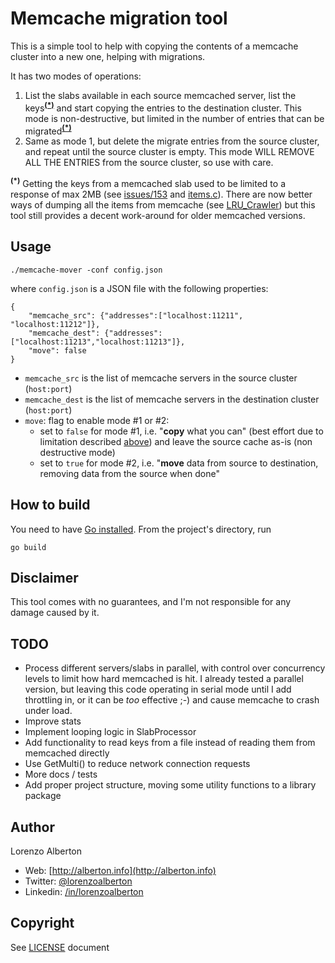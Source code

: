 Memcache migration tool
=======================

This is a simple tool to help with copying the contents of a memcache cluster into a new one, helping with migrations.


It has two modes of operations:

1. List the slabs available in each source memcached server, list the keys<b><sup id="a1">[(\*)](#f1)</sup></b> and start copying the entries to the destination cluster.  This mode is non-destructive, but limited in the number of entries that can be migrated<b><sup id="a1">[(\*)](#f1)</sup></b>
2. Same as mode 1, but delete the migrate entries from the source cluster, and repeat until the source cluster is empty.  This mode WILL REMOVE ALL THE ENTRIES from the source cluster, so use with care.

<b id="f1"><sup>(\*)</sup></b> Getting the keys from a memcached slab used to be limited to a response of max 2MB (see [issues/153](https://github.com/memcached/memcached/issues/153) and [items.c](https://github.com/memcached/memcached/blob/1174994a6cb977785fdf38aea915d23c1cfb5a56/items.c#L563)). There are now better ways of dumping all the items from memcache (see [LRU_Crawler](https://github.com/memcached/memcached/blob/master/doc/protocol.txt)) but this tool still provides a decent work-around for older memcached versions.

Usage
-----

    ./memcache-mover -conf config.json

where `config.json` is a JSON file with the following properties:

    {
    	"memcache_src": {"addresses":["localhost:11211", "localhost:11212"]},
    	"memcache_dest": {"addresses":["localhost:11213","localhost:11213"]},
    	"move": false
    }

* `memcache_src` is the list of memcache servers in the source cluster (`host:port`)
* `memcache_dest` is the list of memcache servers in the destination cluster (`host:port`)
* `move`: flag to enable mode #1 or #2:
   * set to `false` for mode #1, i.e. "**copy** what you can" (best effort due to limitation described <span id="a1">[above](#f1)</span>) and leave the source cache as-is (non destructive mode)
   * set to `true` for mode #2, i.e. "**move** data from source to destination, removing data from the source when done"

How to build
------------

You need to have [Go installed](https://golang.org/doc/install).
From the project's directory, run

```shell
go build
```


Disclaimer
----------

This tool comes with no guarantees, and I'm not responsible for any damage caused by it.

TODO
----

* Process different servers/slabs in parallel, with control over concurrency levels to limit how hard memcached is hit.
  I already tested a parallel version, but leaving this code operating in serial mode until I add throttling in, or it can be *too* effective ;-) and cause memcache to crash under load.
* Improve stats
* Implement looping logic in SlabProcessor
* Add functionality to read keys from a file instead of reading them from memcached directly
* Use GetMulti() to reduce network connection requests
* More docs / tests
* Add proper project structure, moving some utility functions to a library package


Author
------

Lorenzo Alberton

* Web: [http://alberton.info](http://alberton.info)
* Twitter: [@lorenzoalberton](https://twitter.com/lorenzoalberton)
* Linkedin: [/in/lorenzoalberton](https://www.linkedin.com/in/lorenzoalberton)



Copyright
---------

See [LICENSE](LICENSE) document
